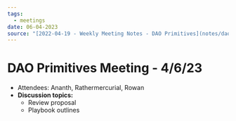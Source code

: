```yaml
---
tags:
  - meetings
date: 06-04-2023
source: "[2022-04-19 - Weekly Meeting Notes - DAO Primitives](notes/dao-primitives/primitives-archive/primitives-docs/2022-04-19%20-%20Weekly%20Meeting%20Notes%20-%20DAO%20Primitives.md)"
---
```


# DAO Primitives Meeting - 4/6/23

- Attendees: Ananth, Rathermercurial, Rowan
- **Discussion topics:**
	- Review proposal
	- Playbook outlines